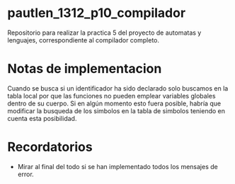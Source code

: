 # pautlen_1312_p10_compilador

Repositorio para realizar la practica 5 del proyecto de automatas y lenguajes, 
correspondiente al compilador completo.

# Notas de implementacion

Cuando se busca si un identificador ha sido declarado solo buscamos en la tabla
local por que las funciones no pueden emplear variables globales dentro
de su cuerpo. Si en algún momento esto fuera posible, habría que modificar
la busqueda de los simbolos en la tabla de simbolos teniendo en cuenta 
esta posibilidad.

# Recordatorios

- Mirar al final del todo si se han implementado todos los mensajes de error.
